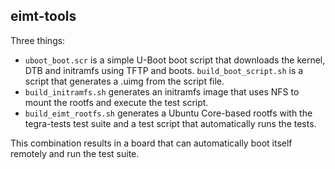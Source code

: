 eimt-tools
----------

Three things:

- `uboot_boot.scr` is a simple U-Boot boot script that downloads the kernel,
  DTB and initramfs using TFTP and boots. `build_boot_script.sh` is a script
  that generates a .uimg from the script file.
- `build_initramfs.sh` generates an initramfs image that uses NFS to mount the
  rootfs and execute the test script.
- `build_eimt_rootfs.sh` generates a Ubuntu Core-based rootfs with the
  tegra-tests test suite and a test script that automatically runs the tests.

This combination results in a board that can automatically boot itself remotely
and run the test suite.
